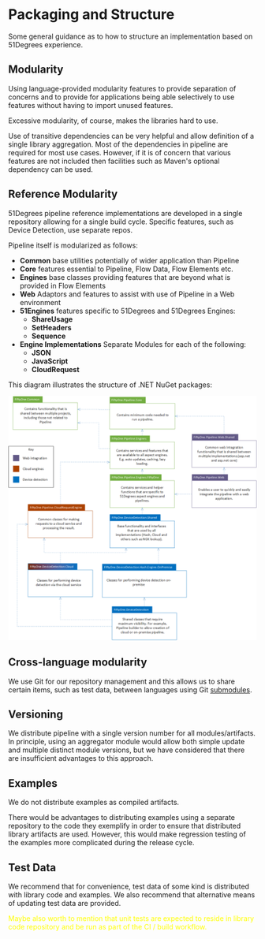 # Packaging and Structure

Some general guidance as to how to structure an implementation based on 
51Degrees experience.

## Modularity

Using language-provided modularity features to provide separation
of concerns and to provide for applications being able selectively to
use features  without having to import unused features.

Excessive modularity, of course, makes the libraries hard to use.

Use of transitive dependencies can be very helpful and allow definition
of a single library aggregation. Most of the dependencies in pipeline
are required for most use cases. However, if it is of concern that various
features are not included then facilities such as Maven's optional dependency can 
be used.

## Reference Modularity

51Degrees pipeline reference implementations are developed in a single repository
allowing for a single build cycle. Specific features, such as Device Detection,
use separate repos.

Pipeline itself is modularized as follows:

- **Common** base utilities potentially of wider application than Pipeline
- **Core** features essential to Pipeline, Flow Data, Flow Elements etc.
- **Engines** base classes providing features that are beyond what is provided in Flow Elements
- **Web** Adaptors and features to assist with use of Pipeline in a Web environment
- **51Engines** features specific to 51Degrees and 51Degrees Engines:
  - **ShareUsage**
  - **SetHeaders**
  - **Sequence**
- **Engine Implementations** Separate Modules for each of the following:
    - **JSON**
    - **JavaScript**
    - **CloudRequest**

This diagram illustrates the structure of .NET NuGet packages:

![Illustration of package structure](images/v4%20Packages.png)

## Cross-language modularity

We use Git for our repository management and this allows us to share certain
items, such as test data, between languages using Git [submodules](https://git-scm.com/book/en/v2/Git-Tools-Submodules).

## Versioning

We distribute pipeline with a single version number for all modules/artifacts.
In principle, using an aggregator module would allow both simple update
and multiple distinct module versions, but we have considered that there
are insufficient advantages to this approach.

## Examples

We do not distribute examples as compiled artifacts. 

There would be advantages to distributing examples using a separate repository 
to the code they exemplify in order to
ensure that distributed library artifacts are used. However, this would make 
regression testing of the examples more complicated during the release cycle.

## Test Data

We recommend that for convenience, test data of some kind is distributed with 
library code and examples. We also recommend that alternative means of updating
test data are provided.

<span style="color:yellow">Maybe also worth to mention that unit tests are expected to reside in library code repository 
and be run as part of the CI / build workflow. </span>